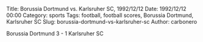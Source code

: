Title: Borussia Dortmund vs. Karlsruher SC, 1992/12/12
Date: 1992/12/12 00:00
Category: sports
Tags: football, football scores, Borussia Dortmund, Karlsruher SC
Slug: borussia-dortmund-vs-karlsruher-sc
Author: carbonero


Borussia Dortmund 3 - 1 Karlsruher SC
